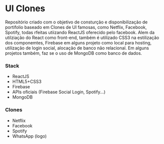 # UI Clones

Repositório criado com o objetivo de consturção e disponibilização de portifolio baseado em Clones de UI famosas, como Netflix, Facebook, Spotify, todas rfeitas utiizando ReactJS oferecido pelo facebook. Alem da utilziação do React como front-end, também é utilizado CSS3 na estilização dos componemtes, Firebase em alguns projeto como local para hosting, utilização de login social, alocação de banco não relacional. Em alguns projetos também, faz se o uso de MongoDB como banco de dados.


### Stack 
  *  ReactJS
  *  HTML5+CSS3
  *  Firebase
  *  APIs oficiais (Firebase Social Login, Spotify...) 
  *  MongoDB

### Clones
  * Netflix
  * Facebook
  * Spotify
  * WhatsApp (logo)
